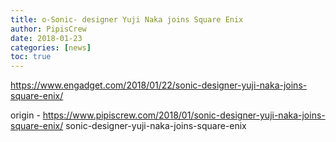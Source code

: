 ```yaml
---
title: o-Sonic- designer Yuji Naka joins Square Enix
author: PipisCrew
date: 2018-01-23
categories: [news]
toc: true
---
```


https://www.engadget.com/2018/01/22/sonic-designer-yuji-naka-joins-square-enix/

origin - https://www.pipiscrew.com/2018/01/sonic-designer-yuji-naka-joins-square-enix/ sonic-designer-yuji-naka-joins-square-enix